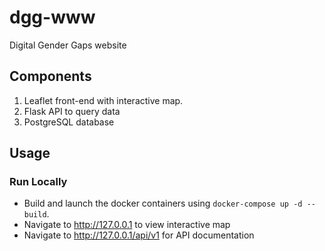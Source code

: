 # dgg-www
Digital Gender Gaps website

## Components

1. Leaflet front-end with interactive map.
2. Flask API to query data
3. PostgreSQL database

## Usage

### Run Locally
- Build and launch the docker containers using `docker-compose up -d --build`.
- Navigate to http://127.0.0.1 to view interactive map
- Navigate to http://127.0.0.1/api/v1 for API documentation

